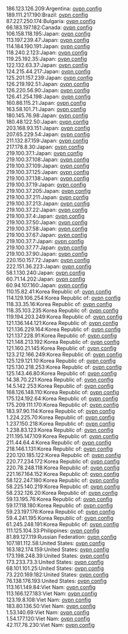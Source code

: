 186.123.126.209:Argentina: [ovpn config](vpn/186_123_126_209.ovpn)  
189.111.217.190:Brazil: [ovpn config](vpn/189_111_217_190.ovpn)  
87.227.250.174:Bulgaria: [ovpn config](vpn/87_227_250_174.ovpn)  
66.183.197.182:Canada: [ovpn config](vpn/66_183_197_182.ovpn)  
106.158.118.195:Japan: [ovpn config](vpn/106_158_118_195.ovpn)  
113.197.239.47:Japan: [ovpn config](vpn/113_197_239_47.ovpn)  
114.184.190.191:Japan: [ovpn config](vpn/114_184_190_191.ovpn)  
118.240.2.123:Japan: [ovpn config](vpn/118_240_2_123.ovpn)  
119.25.192.35:Japan: [ovpn config](vpn/119_25_192_35.ovpn)  
122.132.63.37:Japan: [ovpn config](vpn/122_132_63_37.ovpn)  
124.215.44.217:Japan: [ovpn config](vpn/124_215_44_217.ovpn)  
125.201.157.239:Japan: [ovpn config](vpn/125_201_157_239.ovpn)  
126.219.192.51:Japan: [ovpn config](vpn/126_219_192_51.ovpn)  
126.220.56.90:Japan: [ovpn config](vpn/126_220_56_90.ovpn)  
126.41.254.198:Japan: [ovpn config](vpn/126_41_254_198.ovpn)  
160.86.115.21:Japan: [ovpn config](vpn/160_86_115_21.ovpn)  
163.58.101.71:Japan: [ovpn config](vpn/163_58_101_71.ovpn)  
180.145.76.98:Japan: [ovpn config](vpn/180_145_76_98.ovpn)  
180.48.122.50:Japan: [ovpn config](vpn/180_48_122_50.ovpn)  
203.168.93.151:Japan: [ovpn config](vpn/203_168_93_151.ovpn)  
207.65.229.54:Japan: [ovpn config](vpn/207_65_229_54.ovpn)  
211.132.87.159:Japan: [ovpn config](vpn/211_132_87_159.ovpn)  
217.178.8.30:Japan: [ovpn config](vpn/217_178_8_30.ovpn)  
219.100.37.1:Japan: [ovpn config](vpn/219_100_37_1.ovpn)  
219.100.37.108:Japan: [ovpn config](vpn/219_100_37_108.ovpn)  
219.100.37.109:Japan: [ovpn config](vpn/219_100_37_109.ovpn)  
219.100.37.125:Japan: [ovpn config](vpn/219_100_37_125.ovpn)  
219.100.37.138:Japan: [ovpn config](vpn/219_100_37_138.ovpn)  
219.100.37.19:Japan: [ovpn config](vpn/219_100_37_19.ovpn)  
219.100.37.205:Japan: [ovpn config](vpn/219_100_37_205.ovpn)  
219.100.37.211:Japan: [ovpn config](vpn/219_100_37_211.ovpn)  
219.100.37.213:Japan: [ovpn config](vpn/219_100_37_213.ovpn)  
219.100.37.22:Japan: [ovpn config](vpn/219_100_37_22.ovpn)  
219.100.37.4:Japan: [ovpn config](vpn/219_100_37_4.ovpn)  
219.100.37.50:Japan: [ovpn config](vpn/219_100_37_50.ovpn)  
219.100.37.58:Japan: [ovpn config](vpn/219_100_37_58.ovpn)  
219.100.37.67:Japan: [ovpn config](vpn/219_100_37_67.ovpn)  
219.100.37.7:Japan: [ovpn config](vpn/219_100_37_7.ovpn)  
219.100.37.77:Japan: [ovpn config](vpn/219_100_37_77.ovpn)  
219.100.37.90:Japan: [ovpn config](vpn/219_100_37_90.ovpn)  
220.150.157.72:Japan: [ovpn config](vpn/220_150_157_72.ovpn)  
222.151.36.223:Japan: [ovpn config](vpn/222_151_36_223.ovpn)  
58.1.130.240:Japan: [ovpn config](vpn/58_1_130_240.ovpn)  
60.71.14.202:Japan: [ovpn config](vpn/60_71_14_202.ovpn)  
60.94.107.160:Japan: [ovpn config](vpn/60_94_107_160.ovpn)  
110.15.82.41:Korea Republic of: [ovpn config](vpn/110_15_82_41.ovpn)  
114.129.106.254:Korea Republic of: [ovpn config](vpn/114_129_106_254.ovpn)  
118.33.35.16:Korea Republic of: [ovpn config](vpn/118_33_35_16.ovpn)  
118.35.103.235:Korea Republic of: [ovpn config](vpn/118_35_103_235.ovpn)  
119.194.203.249:Korea Republic of: [ovpn config](vpn/119_194_203_249.ovpn)  
121.136.144.121:Korea Republic of: [ovpn config](vpn/121_136_144_121.ovpn)  
121.136.229.164:Korea Republic of: [ovpn config](vpn/121_136_229_164.ovpn)  
121.137.228.91:Korea Republic of: [ovpn config](vpn/121_137_228_91.ovpn)  
121.148.213.192:Korea Republic of: [ovpn config](vpn/121_148_213_192.ovpn)  
121.160.21.145:Korea Republic of: [ovpn config](vpn/121_160_21_145.ovpn)  
123.212.166.249:Korea Republic of: [ovpn config](vpn/123_212_166_249.ovpn)  
125.129.121.10:Korea Republic of: [ovpn config](vpn/125_129_121_10.ovpn)  
125.130.218.253:Korea Republic of: [ovpn config](vpn/125_130_218_253.ovpn)  
125.143.46.80:Korea Republic of: [ovpn config](vpn/125_143_46_80.ovpn)  
14.38.70.221:Korea Republic of: [ovpn config](vpn/14_38_70_221.ovpn)  
14.5.142.253:Korea Republic of: [ovpn config](vpn/14_5_142_253.ovpn)  
168.126.148.110:Korea Republic of: [ovpn config](vpn/168_126_148_110.ovpn)  
175.124.192.64:Korea Republic of: [ovpn config](vpn/175_124_192_64.ovpn)  
175.209.111.170:Korea Republic of: [ovpn config](vpn/175_209_111_170.ovpn)  
183.97.90.114:Korea Republic of: [ovpn config](vpn/183_97_90_114.ovpn)  
1.224.225.70:Korea Republic of: [ovpn config](vpn/1_224_225_70.ovpn)  
1.237.150.218:Korea Republic of: [ovpn config](vpn/1_237_150_218.ovpn)  
1.238.83.123:Korea Republic of: [ovpn config](vpn/1_238_83_123.ovpn)  
211.195.147.109:Korea Republic of: [ovpn config](vpn/211_195_147_109.ovpn)  
211.44.64.4:Korea Republic of: [ovpn config](vpn/211_44_64_4.ovpn)  
218.146.1.131:Korea Republic of: [ovpn config](vpn/218_146_1_131.ovpn)  
220.120.185.122:Korea Republic of: [ovpn config](vpn/220_120_185_122.ovpn)  
220.77.234.172:Korea Republic of: [ovpn config](vpn/220_77_234_172.ovpn)  
220.78.248.118:Korea Republic of: [ovpn config](vpn/220_78_248_118.ovpn)  
221.167.164.152:Korea Republic of: [ovpn config](vpn/221_167_164_152.ovpn)  
58.122.247.180:Korea Republic of: [ovpn config](vpn/58_122_247_180.ovpn)  
58.225.140.219:Korea Republic of: [ovpn config](vpn/58_225_140_219.ovpn)  
58.232.126.20:Korea Republic of: [ovpn config](vpn/58_232_126_20.ovpn)  
59.13.195.76:Korea Republic of: [ovpn config](vpn/59_13_195_76.ovpn)  
59.17.118.180:Korea Republic of: [ovpn config](vpn/59_17_118_180.ovpn)  
59.23.197.176:Korea Republic of: [ovpn config](vpn/59_23_197_176.ovpn)  
59.4.241.195:Korea Republic of: [ovpn config](vpn/59_4_241_195.ovpn)  
61.245.248.191:Korea Republic of: [ovpn config](vpn/61_245_248_191.ovpn)  
111.125.104.33:Philippines: [ovpn config](vpn/111_125_104_33.ovpn)  
81.89.127.119:Russian Federation: [ovpn config](vpn/81_89_127_119.ovpn)  
107.181.112.58:United States: [ovpn config](vpn/107_181_112_58.ovpn)  
163.182.174.159:United States: [ovpn config](vpn/163_182_174_159.ovpn)  
173.198.248.39:United States: [ovpn config](vpn/173_198_248_39.ovpn)  
173.233.73.3:United States: [ovpn config](vpn/173_233_73_3.ovpn)  
68.101.101.25:United States: [ovpn config](vpn/68_101_101_25.ovpn)  
73.220.169.182:United States: [ovpn config](vpn/73_220_169_182.ovpn)  
76.138.176.193:United States: [ovpn config](vpn/76_138_176_193.ovpn)  
113.161.149.84:Viet Nam: [ovpn config](vpn/113_161_149_84.ovpn)  
113.166.127.183:Viet Nam: [ovpn config](vpn/113_166_127_183.ovpn)  
123.19.8.108:Viet Nam: [ovpn config](vpn/123_19_8_108.ovpn)  
183.80.136.50:Viet Nam: [ovpn config](vpn/183_80_136_50.ovpn)  
1.53.140.69:Viet Nam: [ovpn config](vpn/1_53_140_69.ovpn)  
1.54.177.120:Viet Nam: [ovpn config](vpn/1_54_177_120.ovpn)  
42.117.78.230:Viet Nam: [ovpn config](vpn/42_117_78_230.ovpn)  
